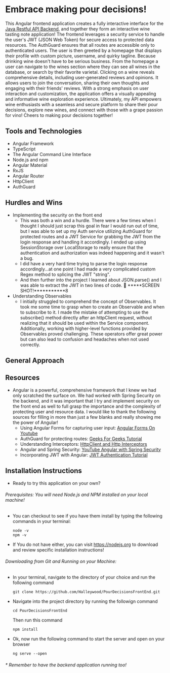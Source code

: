 
# Embrace making pour decisions!
This Angular frontend application creates a fully interactive interface for the [Java Restful API Backend](https://github.com/Halleywood/PourDecisionsBackEnd), and together they form an interactive wine tasting note application! The frontend leverages a security service to handle the user's JWT (JSON Web Token) for secure access to protected data resources. The AuthGuard ensures that all routes are accessible only to authenticated users.
The user is then greeted by a homepage that displays their profile with custom picture, username, and quirky tagline. Because drinking wine doesn't have to be serious business. From the homepage a user can navigate to the wines section where they can see all wines in the database, or search by their favorite varietal. Clicking on a wine reveals comprehensive details, including user-generated reviews and opinions. It allows users to join the conversation, sharing their own thoughts and engaging with their friends' reviews. With a strong emphasis on user interaction and customization, the application offers a visually appealing and informative wine exploration experience.
Ultimately, my API empowers wine enthusiasts with a seamless and secure platform to share their pour decisions, explore new wines, and connect with those with a grape passion for vino! Cheers to making pour decisions together!

##  Tools and Technologies
* Angular Framework
* TypeScript
* The Angular Command Line Interface
* Node.js and npm
* Angular Material
* RxJS
* Angular Router
* HttpClient
* AuthGuard 

## Hurdles and Wins 
* Implementing the security on the front end
  * This was both a win and a hurdle. There were a few times when I thought I should just scrap this goal in fear I would run out of time, but I was able to set up my Auth service utilizing AuthGuard for protected routes and a JWT Service for grabbing the JWT from the login response and handling it accordingly. I ended up using SessionStorage over LocalStorage to really ensure that the authentication and authorization was indeed happening and it wasn't a bug. 
  * I did have a very hard time trying to parse the login response accordingly...at one point I had made a very complicated custom Regex method to splicing the JWT "string". 
  * And then further into the project I learned about JSON.parse() and I was able to extract the JWT in two lines of code. 👿
  *****SCREEN SHOT!***********8
* Understanding Observables
  * I initially struggled to comprehend the concept of Observables. It took me some time to grasp when to create an Observable and when to subscribe to it. I made the mistake of attempting to use the subscribe() method directly after an httpClient request, without realizing that it should be used within the Service component.
    Additionally, working with higher-level functions provided by Observables proved challenging. These operators offer great power but can also lead to confusion and headaches when not used correctly.
## General Approach


## Resources 
* Angular is a powerful, comprehensive framework that I knew we had only scratched the surface on. We had worked with Spring Security on the backend, and it was important that I try and implement security on the front end as well to full grasp the importance and the complexity of protecting user and resource data. I would like to thank the following sources for filling in more than just a few blanks and really showing me the power of Angular! 
  * Using Angular Forms for capturing user input: [Angular Forms On Youtube](https://www.youtube.com/watch?v=t6BpRxV4b0M)
  * AuthGuard for protecting routes: [Geeks For Geeks Tutorial](https://www.youtube.com/watch?v=t6BpRxV4b0M)
  * Understanding Interceptors: [HttpClient and Http Interceptors](https://medium.com/@ryanchenkie_40935/angular-authentication-using-the-http-client-and-http-interceptors-2f9d1540eb8)
  * Angular and Spring Security: [YouTube Angular with Spring Security](https://www.youtube.com/watch?v=-Aob4HfEWg4)
  * Incorporating JWT with Angular: [JWT Authentication Tutorial](https://jasonwatmore.com/post/2018/05/23/angular-6-jwt-authentication-example-tutorial)

## Installation Instructions
* Ready to try this application on your own? 
###### Prerequisites: You will need Node.js and NPM installed on your local machine!
  * You can checkout to see if you have them install by typing the following commands in your terminal: 
    ``` 
    node -v
    npm -v
    ```

* If You do not have either, you can visit https://nodejs.org to download and review specific installation instructions! 
###### Downloading from Git and Running on your Machine: 
* In your terminal, navigate to the directory of your choice and run the following command 
  ```
  git clone https://github.com/Halleywood/PourDecisionsFrontEnd.git
  ```
* Navigate into the project directory by running the followign command
  ```
  cd PourDecisionsFrontEnd
  ```
  Then run this command 
  ```
  npm install
  ```
* Ok, now run the following command to start the server and open on your browser 
  ```
  ng serve --open
  ```
###### * Remember to have the backend application running too! 